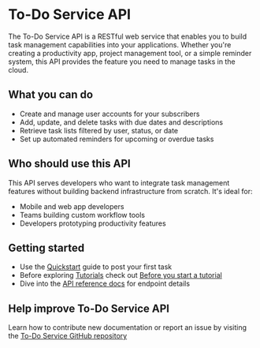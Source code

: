 # To-Do Service API

The To-Do Service API is a RESTful web service that enables you to build task management capabilities into your applications. Whether you're creating a productivity app, project management tool, or a simple reminder system, this API provides the feature you need to manage tasks in the cloud.

## What you can do

- Create and manage user accounts for your subscribers
- Add, update, and delete tasks with due dates and descriptions
- Retrieve task lists filtered by user, status, or date
- Set up automated reminders for upcoming or overdue tasks

## Who should use this API

This API serves developers who want to integrate task management features without building backend infrastructure from scratch. It's ideal for:

- Mobile and web app developers
- Teams building custom workflow tools
- Developers prototyping productivity features

## Getting started

- Use the [Quickstart](https://uwc2-apidoc.github.io/to-do-service-au25/) guide to post your first task
- Before exploring [Tutorials](https://uwc2-apidoc.github.io/to-do-service-au25/tutorials//) check out [Before you start a tutorial](https://uwc2-apidoc.github.io/to-do-service-au25/before-you-start-a-tutorial/)
- Dive into the [API reference docs](https://uwc2-apidoc.github.io/to-do-service-au25/api/task/) for endpoint details

## Help improve To-Do Service API

Learn how to contribute new documentation or report an issue by visiting the [To-Do Service GitHub repository](https://github.com/UWC2-APIDOC/to-do-service-au25)
